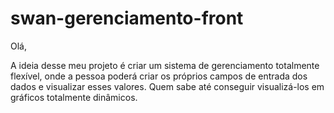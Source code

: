 # swan-gerenciamento-front


Olá,

A ideia desse meu projeto é criar um sistema de gerenciamento totalmente flexível, onde a pessoa poderá criar os próprios campos de entrada dos dados e visualizar esses valores. Quem sabe até conseguir visualizá-los em gráficos totalmente dinâmicos.
